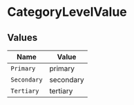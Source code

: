 # CategoryLevelValue


## Values

| Name        | Value       |
| ----------- | ----------- |
| `Primary`   | primary     |
| `Secondary` | secondary   |
| `Tertiary`  | tertiary    |